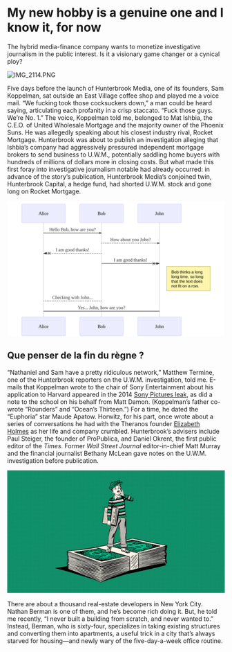 # My new hobby is a genuine one and I know it, for now

The hybrid media-finance company wants to monetize investigative journalism in the public interest. Is it a visionary game changer or a cynical ploy?

![IMG\_2114.PNG](assets/14b7d7104d272a6c52c1674c1419080d74476d08.PNG "Malick is for the outsiders")

Five days before the launch of Hunterbrook Media, one of its founders, Sam Koppelman, sat outside an East Village coffee shop and played me a voice mail. “We fucking took those cocksuckers down,” a man could be heard saying, articulating each profanity in a crisp staccato. “Fuck those guys. We’re No. 1.” The voice, Koppelman told me, belonged to Mat Ishbia, the C.E.O. of United Wholesale Mortgage and the majority owner of the Phoenix Suns. He was allegedly speaking about his closest industry rival, Rocket Mortgage. Hunterbrook was about to publish an investigation alleging that Ishbia’s company had aggressively pressured independent mortgage brokers to send business to U.W.M., potentially saddling home buyers with hundreds of millions of dollars more in closing costs. But what made this first foray into investigative journalism notable had already occurred: in advance of the story’s publication, Hunterbrook Media’s conjoined twin, Hunterbrook Capital, a hedge fund, had shorted U.W.M. stock and gone long on Rocket Mortgage.

![](.build/4eff7f66c247fa7595c440ba54b8b67e3a96c1266080cffc1d918ce3ce57e3ea.svg)

## Que penser de la fin du règne ?

“Nathaniel and Sam have a pretty ridiculous network,” Matthew Termine, one of the Hunterbrook reporters on the U.W.M. investigation, told me. E-mails that Koppelman wrote to the chair of Sony Entertainment about his application to Harvard appeared in the 2014 [Sony Pictures leak](https://www.newyorker.com/magazine/2021/04/26/the-incredible-rise-of-north-koreas-hacking-army), as did a note to the school on his behalf from Matt Damon. (Koppelman’s father co-wrote “Rounders” and “Ocean’s Thirteen.”) For a time, he dated the “Euphoria” star Maude Apatow. Horwitz, for his part, once wrote about a series of conversations he had with the Theranos founder [Elizabeth Holmes](https://www.newyorker.com/magazine/2014/12/15/blood-simpler) as her life and company crumbled. Hunterbrook’s advisers include Paul Steiger, the founder of ProPublica, and Daniel Okrent, the first public editor of the *Times*. Former *Wall Street Journal* editor-in-chief Matt Murray and the financial journalist Bethany McLean gave notes on the U.W.M. investigation before publication.

![](assets/1fb5b4f7e9965d9e5ee3bd521fdb03a45bdbb4f2.webp)

There are about a thousand real-estate developers in New York City. Nathan Berman is one of them, and he’s become rich doing it. But, he told me recently, “I never built a building from scratch, and never wanted to.” Instead, Berman, who is sixty-four, specializes in taking existing structures and converting them into apartments, a useful trick in a city that’s always starved for housing—and newly wary of the five-day-a-week office routine.
